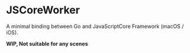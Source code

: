 # JSCoreWorker

A minimal binding between Go and JavaScriptCore Framework (macOS / iOS).


**WIP, Not suitable for any scenes**